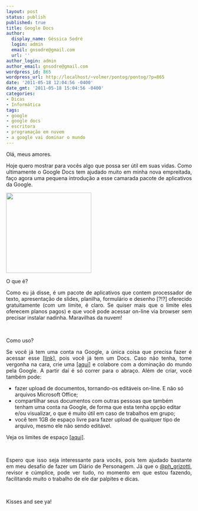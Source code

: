 ```yaml
---
layout: post
status: publish
published: true
title: Google Docs
author:
  display_name: Géssica Sodré
  login: admin
  email: gnsodre@gmail.com
  url: ''
author_login: admin
author_email: gnsodre@gmail.com
wordpress_id: 865
wordpress_url: http://localhost/~volmer/pontog/pontog/?p=865
date: '2011-05-18 12:04:56 -0400'
date_gmt: '2011-05-18 15:04:56 -0400'
categories:
- Dicas
- Informática
tags:
- google
- google docs
- escritora
- programação em nuvem
- a google vai dominar o mundo
---
```

<p style="text-align: justify;">Olá, meus amores.</p>
<p style="text-align: justify;">Hoje quero mostrar para vocês algo que possa ser útil em suas vidas. Como ultimamente o Google Docs tem ajudado muito em minha nova empreitada, faço agora uma pequena introdução a esse camarada pacote de aplicativos da Google.</p>
<p style="text-align: justify;"><a href="http://1.bp.blogspot.com/-VjDuwAa6KtQ/TVShfNhScYI/AAAAAAAACI0/l8mhGFQMQTo/s1600/google-docs.png"><img class="aligncenter" title="Google Docs" src="http://1.bp.blogspot.com/-VjDuwAa6KtQ/TVShfNhScYI/AAAAAAAACI0/l8mhGFQMQTo/s1600/google-docs.png" alt="" width="231" height="218" /></a></p>
<p style="text-align: justify;">O que é?</p>
<p style="text-align: justify;">Como eu já disse, é um pacote de aplicativos que contem processador de texto, apresentação de slides, planilha, formulário e desenho [?!?] oferecido gratuitamente (com um limite, é claro. Se quiser mais que o limite eles oferecem planos pagos) e que você pode acessar on-line via browser sem precisar instalar nadinha. Maravilhas da nuvem!</p>
<p style="text-align: justify;">&nbsp;</p>
<p style="text-align: justify;">Como uso?</p>
<p style="text-align: justify;">Se você já tem uma conta na Google, a única coisa que precisa fazer é acessar esse <a title="Google Docs" href="https://docs.google.com/" target="_blank">[link]</a>, pois você já tem um Docs. Caso não tenha, tome vergonha na cara, crie uma <a title="Nova Conta no Google" href="https://www.google.com/accounts/NewAccount" target="_blank">[aqui]</a> e colabore com a dominação do mundo pela Google. A partir daí é só correr para o abraço. Além de criar, você também pode:</p>
<ul>
<li> fazer upload de documentos, tornando-os editáveis on-line. E não só arquivos Microsoft Office;</li>
<li>compartilhar seus documentos com outras pessoas que também tenham uma conta na Google, de forma que esta tenha opção editar e/ou visualizar, o que é muito útil em caso de trabalhos em grupo;</li>
<li>você tem 1GB de espaço livre para fazer upload de qualquer tipo de arquivo, mesmo ele não sendo editável.</li>
</ul>
<p style="text-align: justify;">Veja os limites de espaço <a title="Limites" href="http://docs.google.com/support/bin/answer.py?hl=pt-BR&amp;answer=37603&amp;ctx=cb&amp;src=cb&amp;cbid=-6tnp2lhpawto&amp;cbrank=2" target="_blank">[aqui]</a>.</p>
<p style="text-align: justify;">&nbsp;</p>
<p style="text-align: justify;">Espero que isso seja interessante para vocês, pois tem ajudado bastante em meu desafio de fazer um Diário de Personagem. Já que o <a title="@ph_grizotti" href="http://twitter.com/#!/ph_grizotti" target="_blank">@ph_grizotti</a>, revisor e cúmplice, pode ver tudo, no momento em que estou fazendo, facilitando muito o trabalho de ele dar palpites e dicas.</p>
<p style="text-align: justify;">&nbsp;</p>
<p style="text-align: justify;">Kisses and see ya!</p>
